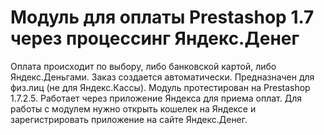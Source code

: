 # Модуль для оплаты Prestashop 1.7 через процессинг Яндекс.Денег
Оплата происходит по выбору, либо банковской картой, либо Яндекс.Деньгами. Заказ создается автоматически.
Предназначен для физ.лиц (не для Яндекс.Кассы).
Модуль протестирован на Prestashop 1.7.2.5.
Работает через приложение Яндекса для приема оплат.
Для работы с модулем нужно открыть кошелек на Яндексе и зарегистрировать приложение на сайте Яндекс.Денег.
